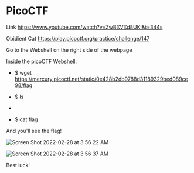 # PicoCTF

Link https://www.youtube.com/watch?v=ZwBXVXd8UKI&t=344s

Obidient Cat https://play.picoctf.org/practice/challenge/147

Go to the Webshell on the right side of the webpage

Inside the picoCTF Webshell:

- $ wget https://mercury.picoctf.net/static/0e428b2db9788d31189329bed089ce98/flag

- $ ls
- 
- $ cat flag

And you'll see the flag! 

![Screen Shot 2022-02-28 at 3 56 22 AM](https://user-images.githubusercontent.com/67795345/155900168-0b11103b-356e-4afb-8168-c827184b52c1.png)

![Screen Shot 2022-02-28 at 3 56 37 AM](https://user-images.githubusercontent.com/67795345/155900171-941abb43-3255-4dee-9124-45ec99448416.png)

Best luck! 
